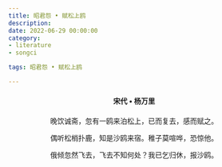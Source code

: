 ```yaml
---
title: 昭君怨 • 赋松上鸥
description:
date: 2022-06-29 00:00:00
category:
- literature
- songci

tags: 昭君怨 • 赋松上鸥

---
```


<div id="poem-author">
    宋代 • 杨万里
</div>
<div id="poem-body">
<p class="poem-paragraph">晚饮诚斋，忽有一鸥来泊松上，已而复去，感而赋之。</p>
<p class="poem-paragraph"></p>
<p class="poem-paragraph">偶听松梢扑鹿，知是沙鸥来宿。稚子莫喧哗，恐惊他。</p>
<p class="poem-paragraph">俄倾忽然飞去，飞去不知何处？我已乞归休，报沙鸥。</p>

</div>

<style>

#poem-author {
    width: 100%;
    text-align: center;
    margin: 20px 0;
    font-weight: bold;
}
#poem-body {
    width: 100%;
    text-align: center;
}
.poem-paragraph {
    font-family: "仿宋"
}

</style>